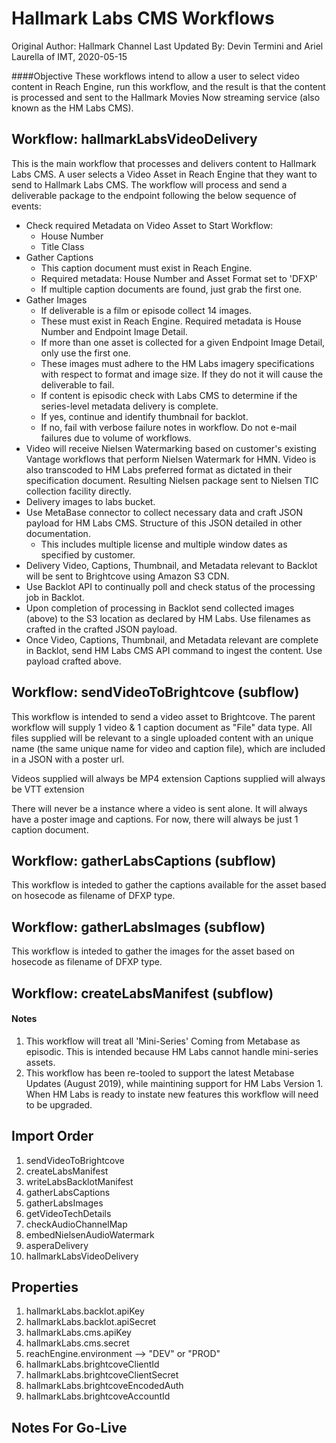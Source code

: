 # Hallmark Labs CMS Workflows
Original Author: Hallmark Channel
Last Updated By: Devin Termini and Ariel Laurella of IMT, 2020-05-15

####Objective
These workflows intend to allow a user to select video content in Reach Engine, run this workflow, and the result is that the content is processed and sent to the Hallmark Movies Now streaming service (also known as the HM Labs CMS).

## Workflow: hallmarkLabsVideoDelivery
This is the main workflow that processes and delivers content to Hallmark Labs CMS. A user selects a Video Asset in Reach Engine that they want to send to Hallmark Labs CMS. The workflow will process and send a deliverable package to the endpoint following the below sequence of events:
* Check required Metadata on Video Asset to Start Workflow:
  * House Number
  * Title Class
* Gather Captions
  * This caption document must exist in Reach Engine. 
  * Required metadata: House Number and Asset Format set to 'DFXP'
  * If multiple caption documents are found, just grab the first one.
* Gather Images
   * If deliverable is a film or episode collect 14 images.
   * These must exist in Reach Engine. Required metadata is House Number and Endpoint Image Detail. 
   * If more than one asset is collected for a given Endpoint Image Detail, only use the first one.
   * These images must adhere to the HM Labs imagery specifications with respect to format and image size. If they do not it will cause the deliverable to fail.
   * If content is episodic check with Labs CMS to determine if the series-level metadata delivery is complete.
   * If yes, continue and identify thumbnail for backlot.
   * If no, fail with verbose failure notes in workflow. Do not e-mail failures due to volume of workflows.
* Video will receive Nielsen Watermarking based on customer's existing Vantage workflows that perform Nielsen Watermark for HMN. Video is also transcoded to HM Labs preferred format as dictated in their specification document. Resulting Nielsen package sent to Nielsen TIC collection facility directly.
* Delivery images to labs bucket.
* Use MetaBase connector to collect necessary data and craft JSON payload for HM Labs CMS. Structure of this JSON detailed in other documentation.
    * This includes multiple license and multiple window dates as specified by customer.
* Delivery Video, Captions, Thumbnail, and Metadata relevant to Backlot will be sent to Brightcove using Amazon S3 CDN.
* Use Backlot API to continually poll and check status of the processing job in Backlot.
* Upon completion of processing in Backlot send collected images (above) to the S3 location as declared by HM Labs. Use filenames as crafted in the crafted JSON payload.
* Once Video, Captions, Thumbnail, and Metadata relevant are complete in Backlot, send HM Labs CMS API command to ingest the content. Use payload crafted above.


## Workflow: sendVideoToBrightcove (subflow)
This workflow is intended to send a video asset to Brightcove.
The parent workflow will supply 1 video & 1 caption document as "File" data type. All files supplied will be relevant to a single uploaded content with an unique name (the same unique name for video and caption file), which are included in a JSON with a poster url.

Videos supplied will always be MP4 extension
Captions supplied will always be VTT extension

There will never be a instance where a video is sent alone. It will always have a poster image and captions.
For now, there will always be just 1 caption document.


## Workflow: gatherLabsCaptions (subflow)
This workflow is inteded to gather the captions available for the asset based on hosecode as filename of DFXP type.


## Workflow: gatherLabsImages (subflow)
This workflow is inteded to gather the images for the asset based on hosecode as filename of DFXP type.



## Workflow: createLabsManifest (subflow)
#### Notes
1. This workflow will treat all 'Mini-Series' Coming from Metabase as episodic. This is intended because HM Labs cannot handle mini-series assets.
2. This workflow has been re-tooled to support the latest Metabase Updates (August 2019), while maintining support for HM Labs Version 1. When HM Labs is ready to instate new features this workflow will need to be upgraded.


## Import Order
1. sendVideoToBrightcove
2. createLabsManifest
3. writeLabsBacklotManifest
4. gatherLabsCaptions
5. gatherLabsImages
6. getVideoTechDetails
7. checkAudioChannelMap
8. embedNielsenAudioWatermark
9. asperaDelivery
10. hallmarkLabsVideoDelivery

## Properties
1. hallmarkLabs.backlot.apiKey
2. hallmarkLabs.backlot.apiSecret
3. hallmarkLabs.cms.apiKey
4. hallmarkLabs.cms.secret
5. reachEngine.environment   --> "DEV" or "PROD"
6. hallmarkLabs.brightcoveClientId
7. hallmarkLabs.brightcoveClientSecret
8. hallmarkLabs.brightcoveEncodedAuth
9. hallmarkLabs.brightcoveAccountId  



## Notes For Go-Live
